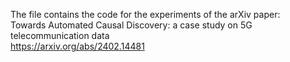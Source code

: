 
The file contains the code for the experiments of the arXiv paper: <br />
Towards Automated Causal Discovery: a case study on 5G telecommunication data <br />
https://arxiv.org/abs/2402.14481
